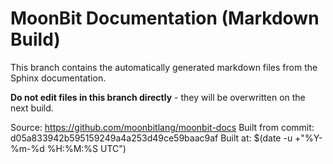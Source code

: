 # MoonBit Documentation (Markdown Build)

This branch contains the automatically generated markdown files from the Sphinx documentation.

**Do not edit files in this branch directly** - they will be overwritten on the next build.

Source: https://github.com/moonbitlang/moonbit-docs
Built from commit: d05a833942b595159249a4a253d49ce59baac9af
Built at: $(date -u +"%Y-%m-%d %H:%M:%S UTC")
